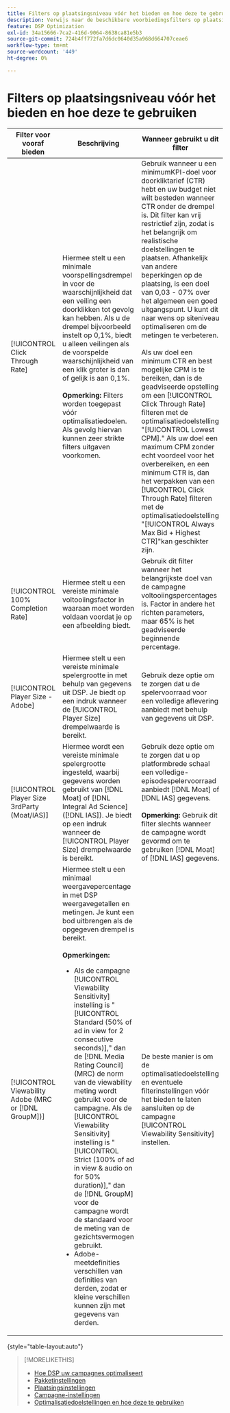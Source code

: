 ```yaml
---
title: Filters op plaatsingsniveau vóór het bieden en hoe deze te gebruiken
description: Verwijs naar de beschikbare voorbiedingsfilters op plaatsingsniveau en zie hoe u deze kunt gebruiken.
feature: DSP Optimization
exl-id: 34a15666-7ca2-416d-9064-8638ca81e5b3
source-git-commit: 724b4ff772fa7d6dc0640d35a968d664707ceae6
workflow-type: tm+mt
source-wordcount: '449'
ht-degree: 0%

---
```


# Filters op plaatsingsniveau vóór het bieden en hoe deze te gebruiken

| Filter voor vooraf bieden | Beschrijving | Wanneer gebruikt u dit filter |
| ---------------| ----------- | ---------------------- |
| [!UICONTROL Click Through Rate] | Hiermee stelt u een minimale voorspellingsdrempel in voor de waarschijnlijkheid dat een veiling een doorklikken tot gevolg kan hebben. Als u de drempel bijvoorbeeld instelt op 0,1%, biedt u alleen veilingen als de voorspelde waarschijnlijkheid van een klik groter is dan of gelijk is aan 0,1%.<br><br><b>Opmerking:</b> Filters worden toegepast vóór optimalisatiedoelen. Als gevolg hiervan kunnen zeer strikte filters uitgaven voorkomen. | Gebruik wanneer u een minimumKPI-doel voor doorkliktarief (CTR) hebt en uw budget niet wilt besteden wanneer CTR onder de drempel is. Dit filter kan vrij restrictief zijn, zodat is het belangrijk om realistische doelstellingen te plaatsen. Afhankelijk van andere beperkingen op de plaatsing, is een doel van 0,03 - 07% over het algemeen een goed uitgangspunt. U kunt dit naar wens op siteniveau optimaliseren om de metingen te verbeteren.<br><br>Als uw doel een minimum CTR en best mogelijke CPM is te bereiken, dan is de geadviseerde opstelling om een [!UICONTROL Click Through Rate] filteren met de optimalisatiedoelstelling &quot;[!UICONTROL Lowest CPM].&quot; Als uw doel een maximum CPM zonder echt voordeel voor het overbereiken, en een minimum CTR is, dan het verpakken van een [!UICONTROL Click Through Rate] filteren met de optimalisatiedoelstelling &quot;[!UICONTROL Always Max Bid + Highest CTR]&quot;kan geschikter zijn. |
| [!UICONTROL 100% Completion Rate] | Hiermee stelt u een vereiste minimale voltooiingsfactor in waaraan moet worden voldaan voordat je op een afbeelding biedt. | Gebruik dit filter wanneer het belangrijkste doel van de campagne voltooiingspercentages is. Factor in andere het richten parameters, maar 65% is het geadviseerde beginnende percentage. |
| [!UICONTROL Player Size - Adobe] | Hiermee stelt u een vereiste minimale spelergrootte in met behulp van gegevens uit DSP. Je biedt op een indruk wanneer de [!UICONTROL Player Size] drempelwaarde is bereikt. | Gebruik deze optie om te zorgen dat u de spelervoorraad voor een volledige aflevering aanbiedt met behulp van gegevens uit DSP. |
| [!UICONTROL Player Size 3rdParty (Moat/IAS)] | Hiermee wordt een vereiste minimale spelergrootte ingesteld, waarbij gegevens worden gebruikt van [!DNL Moat] of [!DNL Integral Ad Science] ([!DNL IAS]). Je biedt op een indruk wanneer de [!UICONTROL Player Size] drempelwaarde is bereikt. | Gebruik deze optie om te zorgen dat u op platformbrede schaal een volledige-episodespelervoorraad aanbiedt [!DNL Moat] of [!DNL IAS] gegevens.<br><br><b>Opmerking:</b> Gebruik dit filter slechts wanneer de campagne wordt gevormd om te gebruiken [!DNL Moat] of [!DNL IAS] gegevens. |
| [!UICONTROL Viewability Adobe (MRC or [!DNL GroupM])] | Hiermee stelt u een minimaal weergavepercentage in met DSP weergavegetallen en metingen. Je kunt een bod uitbrengen als de opgegeven drempel is bereikt.<br><br><b>Opmerkingen:</b><ul><li>Als de campagne [!UICONTROL Viewability Sensitivity] instelling is &quot;[!UICONTROL Standard (50% of ad in view for 2 consecutive seconds)],&quot; dan de [!DNL Media Rating Council] (MRC) de norm van de viewability meting wordt gebruikt voor de campagne. Als de [!UICONTROL Viewability Sensitivity] instelling is &quot;[!UICONTROL Strict (100% of ad in view & audio on for 50% duration)],&quot; dan de [!DNL GroupM] voor de campagne wordt de standaard voor de meting van de gezichtsvermogen gebruikt.</li><li>Adobe-meetdefinities verschillen van definities van derden, zodat er kleine verschillen kunnen zijn met gegevens van derden.</li></ul> | De beste manier is om de optimalisatiedoelstelling en eventuele filterinstellingen vóór het bieden te laten aansluiten op de campagne [!UICONTROL Viewability Sensitivity] instellen. |

{style="table-layout:auto"}

>[!MORELIKETHIS]
>
>* [Hoe DSP uw campagnes optimaliseert](optimization-how-dsp-optimizes-campaigns.md)
>* [Pakketinstellingen](/help/dsp/campaign-management/packages/package-settings.md)
>* [Plaatsingsinstellingen](/help/dsp/campaign-management/placements/placement-settings.md)
>* [Campagne-instellingen](/help/dsp/campaign-management/campaigns/campaign-settings.md)
>* [Optimalisatiedoelstellingen en hoe deze te gebruiken](optimization-goals.md)
